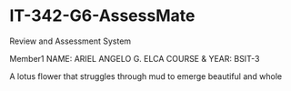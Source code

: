 # IT-342-G6-AssessMate
Review and Assessment System

Member1
NAME: ARIEL ANGELO G. ELCA
COURSE & YEAR: BSIT-3

A lotus flower that struggles through mud to emerge beautiful  and whole
